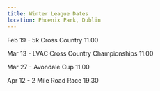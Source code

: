 ```yaml
---
title: Winter League Dates
location: Phoenix Park, Dublin
---
```


Feb 19 - 5k Cross Country 11.00

Mar 13 - LVAC Cross Country Championships 11.00

Mar 27 - Avondale Cup 11.00

Apr 12 - 2 Mile Road Race 19.30



